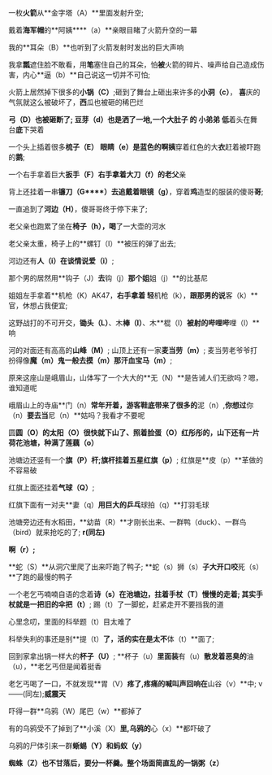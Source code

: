 一枚**火箭**从**金字塔（A）**里面发射升空; 

戴着**海军帽**的**阿姨****（a）**亲眼目睹了火箭升空的一幕

我的**耳朵（B）**也听到了火箭发射时发出的巨大声响 

我拿**瓢**遮住脸不敢看，用**笔**塞住自己的耳朵，怕**被**火箭的碎片、噪声给自己造成伤害，内心**逼（b）**自己说这一切并不可怕;

火箭上居然掉下很多的**小锅（C）**;砸到了舞台上砸出来许多的**小洞（c）**， **喜**庆的气氛就这么被破坏了，**西**瓜也被砸的稀巴烂

**弓（D）**也被砸断了; **豆芽（d）**也是洒了一地,一个**大肚子**  **的**   小弟**弟**  **低**着头在舞台**底**下哭着

一个头上插着很多**梳子（E）** **眼睛（e）**是蓝色的啊**姨**穿着红色的大**衣**赶着被吓跑的**鹅**;

一个右手拿着巨大**扳手（F）**右手拿着**大刀（f）**的老**父**亲

背上还挂着一串**镰刀（G****）**去追戴着**眼镜（g）**，穿着**鸡**造型的服装的傻哥**哥**;

一直追到了**河边（H）**，傻哥哥终于停下来了;

老父亲也跑累了坐在**椅子（h），喝**了一大壶的河水

老父亲太重，椅子上的**螺钉（I）**被压的弹了出去;

河边还有**人（i）**在谈情说**爱（i）**;

那个男的居然用**钩子（J）**去**钩（j）**那个姐**姐（j）**的比基尼

姐姐左手拿着**机枪（K）AK47，**右手拿着 轻**机枪（k），**跟那男的说**客（k）**官，休想占我便宜;

这野战打的不可开交，**锄头（L）**、木**棒（l）**、木**棍（l）**被射的哔哩哔**哩（l）**响

河的对面还有高高的**山峰（M）**; 山顶上还有一家**麦当劳（m）**; 麦当劳老爷爷打扮得像**魔（m）**鬼一般去**摸（m）**那汗血宝**马（m）**;

原来这座山是峨眉山，山体写了一个大大的**无（N）**是告诫人们无欲吗？嗯，谁知道呢

峨眉山上的寺庙**门（n）**常年开着，游客鞋底带来了很多的**泥（n）,**你想过**你（n）**要去当**尼（n）**姑吗？我看才不要呢

圆**圆（O）**的**太阳（O）**很快就下山了、照着脸**蛋（O）**红彤彤的，山下还有一片荷花池塘，种满了莲**藕（o）**

池塘边还竖有一个**旗（P）**杆;旗杆挂着五星红**旗（p）**; 红旗是**皮（p）**革做的不容易破

红旗上面还挂着**气球（Q）**; 

红旗下面有一对夫**妻（q）**用巨大的乒乓**球拍（q）**打羽毛球

池塘旁边还有水稻田，**幼苗（R）**才刚长出来、一群鸭（duck）、一群鸟（bird）就来抢吃的了; **r(同左)**

 **啊（r）;**

**蛇（S）**从洞穴里爬了出来吓跑了鸭子; **蛇（s）狮（s）**子大开口咬**死（s）**了跑的最慢的鸭子

一个老乞丐喃喃自语的念着**诗（s）**在池塘边，拄着**手杖（T）**慢慢的走着; 其实手杖就是一把旧的**伞把（t）**; 踢（t）了一脚蛇，赶紧走开不要挡我的道

心里念叨，里面的科举题（t）目太难了

科举失利的事还是别**提（t）**了，活的实在是太不**体（t）**面了;

回到家拿出锅一样大的**杯子（U）**; **杯子（u）**里面装**有（u）**散发着恶臭的**油（u），**老乞丐但是闻着挺香

老乞丐喝了一口，不就发现**胃（V）**疼了,疼痛的喊叫声回响在**山谷（v）**中; v——(同左);**威震天**

吓得一群**乌鸦（W）尾巴（w）**都掉了

有的乌鸦受不了掉到了**小溪（X）**里,乌鸦的**心（x）**都吓破了

乌鸦的尸体引来一群**蜥蜴（Y）**和**蚂蚁（y）**

**蜘蛛（Z）**也不甘落后，要分一杯羹。整个场面简直乱的一锅**粥（z）**